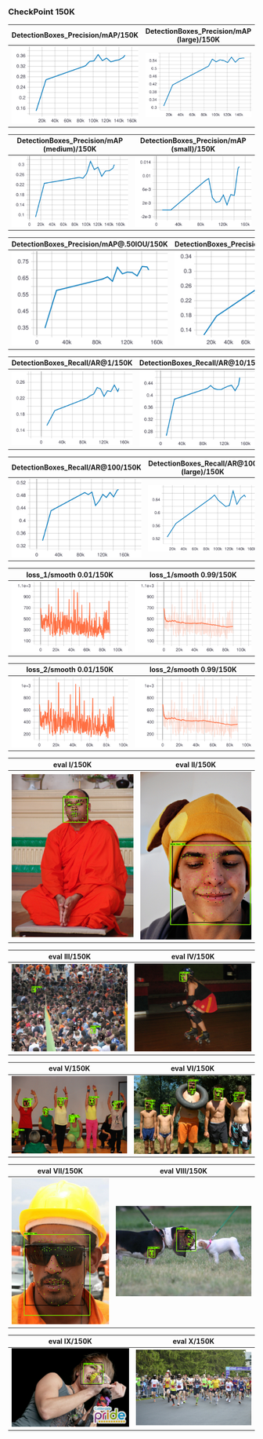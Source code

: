
### CheckPoint 150K
| DetectionBoxes_Precision/mAP/150K |DetectionBoxes_Precision/mAP (large)/150K|
:-------------------------------------:|:-----------------------------:
![](https://github.com/zoonewbie/FacialKeypointSSDV1TPU/raw/master/150K/DetectionBoxes_Precision_mAP.svg?sanitize=true)|![](https://github.com/zoonewbie/FacialKeypointSSDV1TPU/raw/master/150K/DetectionBoxes_Precision_mAP%20(large).svg?sanitize=true)

|DetectionBoxes_Precision/mAP (medium)/150K|DetectionBoxes_Precision/mAP (small)/150K|
:-------------------------------------:|:-----------------------------:
![](https://github.com/zoonewbie/FacialKeypointSSDV1TPU/raw/master/150K/DetectionBoxes_Precision_mAP%20(medium).svg?sanitize=true)|![](https://github.com/zoonewbie/FacialKeypointSSDV1TPU/raw/master/150K/DetectionBoxes_Precision_mAP%20(small).svg?sanitize=true)



|DetectionBoxes_Precision/mAP@.50IOU/150K|DetectionBoxes_Precision/mAP@.75IOU/150K|
:-------------------------------------:|:-----------------------------:
![](https://github.com/zoonewbie/FacialKeypointSSDV1TPU/raw/master/150K/DetectionBoxes_Precision_mAP%40.50IOU.svg?sanitize=true)|![](https://github.com/zoonewbie/FacialKeypointSSDV1TPU/raw/master/150K/DetectionBoxes_Precision_mAP%40.75IOU.svg?sanitize=true)





|DetectionBoxes_Recall/AR@1/150K|DetectionBoxes_Recall/AR@10/150K|
:-------------------------------------:|:-----------------------------:
![](https://github.com/zoonewbie/FacialKeypointSSDV1TPU/raw/master/150K/DetectionBoxes_Recall_AR%401.svg?sanitize=true)|![](https://github.com/zoonewbie/FacialKeypointSSDV1TPU/raw/master/150K/DetectionBoxes_Recall_AR%4010.svg?sanitize=true)


|DetectionBoxes_Recall/AR@100/150K|DetectionBoxes_Recall/AR@100 (large)/150K|
:-------------------------------------:|:-----------------------------:
![](https://github.com/zoonewbie/FacialKeypointSSDV1TPU/raw/master/150K/DetectionBoxes_Recall_AR%40100.svg?sanitize=true)|![](https://github.com/zoonewbie/FacialKeypointSSDV1TPU/raw/master/150K/DetectionBoxes_Recall_AR%40100%20(large).svg?sanitize=true)


|loss_1/smooth 0.01/150K|loss_1/smooth 0.99/150K|
:-------------------------------------:|:-----------------------------:
![](https://github.com/zoonewbie/FacialKeypointSSDV1TPU/raw/master/150K/loss_1.svg?sanitize=true)|![](https://github.com/zoonewbie/FacialKeypointSSDV1TPU/raw/master/150K/loss_1099.svg?sanitize=true)


|loss_2/smooth 0.01/150K|loss_2/smooth 0.99/150K|
:-------------------------------------:|:-----------------------------:
![](https://github.com/zoonewbie/FacialKeypointSSDV1TPU/raw/master/150K/loss_2.svg?sanitize=true)|![](https://github.com/zoonewbie/FacialKeypointSSDV1TPU/raw/master/150K/loss_2099.svg?sanitize=true)



|eval I/150K|eval II/150K|
:-------------------------------------:|:-----------------------------:
![](https://github.com/zoonewbie/FacialKeypointSSDV1TPU/raw/master/150K/eval0.png)|![](https://github.com/zoonewbie/FacialKeypointSSDV1TPU/raw/master/150K/eval1.png)


|eval III/150K|eval IV/150K|
:-------------------------------------:|:-----------------------------:
![](https://github.com/zoonewbie/FacialKeypointSSDV1TPU/raw/master/150K/eval2.png)|![](https://github.com/zoonewbie/FacialKeypointSSDV1TPU/raw/master/150K/eval3.png)


|eval V/150K|eval VI/150K|
:-------------------------------------:|:-----------------------------:
![](https://github.com/zoonewbie/FacialKeypointSSDV1TPU/raw/master/150K/eval4.png)|![](https://github.com/zoonewbie/FacialKeypointSSDV1TPU/raw/master/150K/eval5.png)


|eval VII/150K|eval VIII/150K|
:-------------------------------------:|:-----------------------------:
![](https://github.com/zoonewbie/FacialKeypointSSDV1TPU/raw/master/150K/eval6.png)|![](https://github.com/zoonewbie/FacialKeypointSSDV1TPU/raw/master/150K/eval7.png)


|eval IX/150K|eval X/150K|
:-------------------------------------:|:-----------------------------:
![](https://github.com/zoonewbie/FacialKeypointSSDV1TPU/raw/master/150K/eval8.png)|![](https://github.com/zoonewbie/FacialKeypointSSDV1TPU/raw/master/150K/eval9.png)
